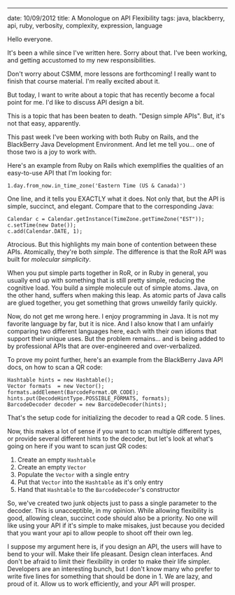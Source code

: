--- 
date: 10/09/2012
title: A Monologue on API Flexibility
tags: java, blackberry, api, ruby, verbosity, complexity, expression, language

Hello everyone.

It's been a while since I've written here.  Sorry about that.  I've been working,
and getting accustomed to my new responsibilities.

Don't worry about CSMM, more lessons are forthcoming!  I really want to finish 
that course material.  I'm really excited about it.

But today, I want to write about a topic that has recently become a focal point
for me.  I'd like to discuss API design a bit.

This is a topic that has been beaten to death.  "Design simple APIs".  But, 
it's not that easy, apparently.

This past week I've been working with both Ruby on Rails, and the BlackBerry
Java Development Environment.  And let me tell you... one of those two is a
joy to work with.

Here's an example from Ruby on Rails which exemplifies the qualities of an
easy-to-use API that I'm looking for:

    1.day.from_now.in_time_zone('Eastern Time (US & Canada)')
    
One line, and it tells you EXACTLY what it does.  Not only that, but the
API is simple, succinct, and elegant.  Compare that to the corresponding
Java:

    Calendar c = Calendar.getInstance(TimeZone.getTimeZone("EST"));
    c.setTime(new Date());
    c.add(Calendar.DATE, 1);
    
Atrocious.  But this highlights my main bone of contention between these
APIs.  Atomically, they're both *simple*.  The difference is that the RoR
API was built for *molecular simplicity*.  

When you put simple parts together in RoR, or in Ruby in general, you 
usually end up with something that is still pretty simple, reducing the 
cognitive load.  You build a simple molecule out of simple atoms.  Java,
on the other hand, suffers when making this leap.  As atomic parts of Java
calls are glued together, you get something that grows unweildy farily 
quickly.

Now, do not get me wrong here.  I enjoy programming in Java.  It is not my
favorite language by far, but it is nice.  And I also know that I am unfairly
comparing two different languages here, each with their own idioms that
support their unique uses.  But the problem remains... and is being added
to by professional APIs that are over-engineered and over-verbalized.

To prove my point further, here's an example from the BlackBerry Java API docs,
on how to scan a QR code:

    Hashtable hints = new Hashtable();
    Vector formats  = new Vector();
    formats.addElement(BarcodeFormat.QR_CODE);
    hints.put(DecodeHintType.POSSIBLE_FORMATS, formats);
    BarcodeDecoder decoder = new BarcodeDecoder(hints);

That's the setup code for initializing the decoder to read a QR code.  5 lines.

Now, this makes a lot of sense if you want to scan multiple different types,
or provide several different hints to the decoder, but let's look at what's
going on here if you want to scan just QR codes:

  1. Create an empty `Hashtable`
  2. Create an empty `Vector`
  3. Populate the `Vector` with a single entry
  4. Put that `Vector` into the `Hashtable` as it's only entry
  5. Hand that `Hashtable` to the `BarcodeDecoder`'s constructor
  
So, we've created two junk objects just to pass a single parameter to the
decoder.  This is unacceptible, in my opinion.  While allowing flexibility
is good, allowing clean, succinct code should also be a priority.  No one
will like using your API if it's simple to make misakes, just because you
decided that you want your api to allow people to shoot off their own leg.

I suppose my argument here is, if you design an API, the users will have
to bend to your will.  Make their life pleasant.  Design clean interfaces.
And don't be afraid to limit their flexibility in order to make their life
simpler.  Developers are an interesting bunch, but I don't know many who
prefer to write five lines for something that should be done in 1.  We are
lazy, and proud of it.  Allow us to work efficiently, and your API will 
prosper.
